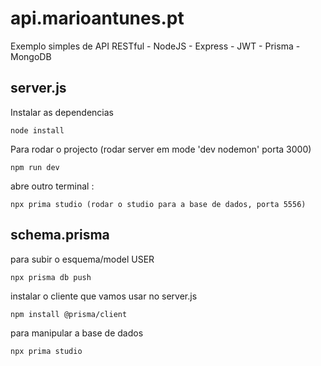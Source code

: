 # api.marioantunes.pt

Exemplo simples de API RESTful - NodeJS - Express - JWT - Prisma - MongoDB

## server.js

Instalar as dependencias
```
node install
```

Para rodar o projecto
(rodar server em mode 'dev nodemon' porta 3000)
```
npm run dev
```

abre outro terminal :
```
npx prima studio (rodar o studio para a base de dados, porta 5556)
```

## schema.prisma

para subir o esquema/model USER
```
npx prisma db push 
```

instalar o cliente que vamos usar no server.js
```
npm install @prisma/client
```

para manipular a base de dados
```
npx prima studio
```

